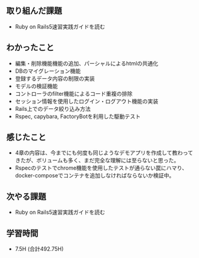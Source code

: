 
## 取り組んだ課題
- Ruby on Rails5速習実践ガイドを読む
  
## わかったこと  
- 編集・削除機能機能の追加、パーシャルによるhtmlの共通化
- DBのマイグレーション機能
- 登録するデータ内容の制限の実装
- モデルの検証機能
- コントローラのfilter機能によるコード重複の排除
- セッション情報を使用したログイン・ログアウト機能の実装
- Rails上でのデータ絞り込み方法
- Rspec, capybara, FactoryBotを利用した駆動テスト
  
## 感じたこと  
- 4章の内容は、今までにも何度も同じようなデモアプリを作成して教わってきたが、ボリュームも多く、まだ完全な理解には至らないと思った。
- Rspecのテストでchrome機能を使用したテストが通らない罠にハマり、docker-composeでコンテナを追加しなければならないか検証中。
  
## 次やる課題  
- Ruby on Rails5速習実践ガイドを読む
  
## 学習時間  
- 7.5H (合計492.75H)
